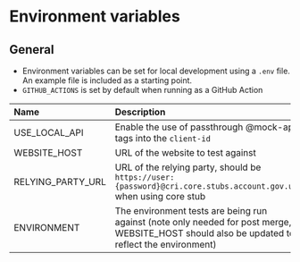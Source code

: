 # Environment variables

## General

- Environment variables can be set for local development using a `.env` file. An example file is included as a starting point.
- `GITHUB_ACTIONS` is set by default when running as a GitHub Action

| Name              | Description                                                                                                                                   | Default               |
| :---------------- | :-------------------------------------------------------------------------------------------------------------------------------------------- | :-------------------- |
| USE_LOCAL_API     | Enable the use of passthrough @mock-api tags into the `client-id`                                                                             | true                  |
| WEBSITE_HOST      | URL of the website to test against                                                                                                            | http://localhost:5090 |
| RELYING_PARTY_URL | URL of the relying party, should be `https://user:{password}@cri.core.stubs.account.gov.uk` when using core stub                              | http://localhost:8080 |
| ENVIRONMENT       | The environment tests are being run against (note only needed for post merge, WEBSITE_HOST should also be updated to reflect the environment) | dev                   |
